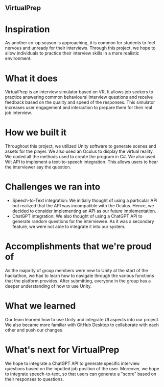 ## VirtualPrep

# Inspiration
As another co-op season is approaching, it is common for students to feel nervous and unready for their interviews. Through this project, we hope to allow individuals to practice their interview skills in a more realistic environment.

# What it does
VirtualPrep is an interview simulator based on VR. It allows job seekers to practice answering common behavioural interview questions and receive feedback based on the quality and speed of the responses. This simulator increases user engagement and interaction to prepare them for their real job interview.

# How we built it
Throughout this project, we utilized Unity software to generate scenes and assets for the player. We also used an Oculus to display the virtual reality. We coded all the methods used to create the program in C#. We also used Wit API to implement a text-to-speech integration. This allows users to hear the interviewer say the question.

# Challenges we ran into
- Speech-to-Text integration: We initially thought of using a particular API but realized that the API was incompatible with the Oculus. Hence, we decided to consider implementing an API as our future implementation.
- ChatGPT integration: We also thought of using a ChatGPT API to generate random questions for the interviewee. As it was a secondary feature, we were not able to integrate it into our system.

# Accomplishments that we're proud of
As the majority of group members were new to Unity at the start of the hackathon, we had to learn how to navigate through the various functions that the platform provides. After submitting, everyone in the group has a deeper understanding of how to use Unity.

# What we learned
Our team learned how to use Unity and integrate UI aspects into our project. We also became more familiar with GitHub Desktop to collaborate with each other and push our changes.

# What's next for VirtualPrep
We hope to integrate a ChatGPT API to generate specific interview questions based on the inputted job position of the user. Moreover, we hope to integrate speech-to-text, so that users can generate a "score" based on their responses to questions.
